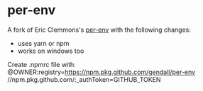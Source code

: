 # per-env

A fork of Eric Clemmons's [per-env](https://github.com/ericclemmons/per-env) with the following changes:

* uses yarn or npm
* works on windows too

Create .npmrc file with:
@OWNER:registry=https://npm.pkg.github.com/gendall/per-env
//npm.pkg.github.com/:_authToken=GITHUB_TOKEN

